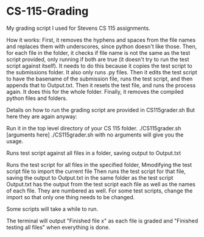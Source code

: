 # CS-115-Grading
My grading script I used for Stevens CS 115 assignments.

How it works:
First, it removes the hyphens and spaces from the file names and replaces them with underscores, since python doesn't like those. Then, for each file in the folder, it checks if file name is not the same as the test script provided, only running if both are true (it doesn't try to run the test script against itself). It needs to do this because it copies the test script to the submissions folder. It also only runs .py files. Then it edits the test script to have the basename of the submission file, runs the test script, and then appends that to Output.txt. Then it resets the test file, and runs the process again. It does this for the whole folder. Finally, it removes the compiled python files and folders.

Details on how to run the grading script are provided in CS115grader.sh But here they are again anyway:

Run it in the top level directory of your CS 115 folder. ./CS115grader.sh [arguments here] ./CS115grader.sh with no arguments will give you the usage.

Runs test script against all files in a folder, saving output to Output.txt

Runs the test script for all files in the specified folder, Mmodifying the test script file to import the current file Then runs the test script for that file, saving the output to Output.txt in the same folder as the test script Output.txt has the output from the test script each file as well as the names of each file. They are numbered as well. For some test scripts, change the import so that only one thing needs to be changed.

Some scripts will take a while to run.

The terminal will output "Finished file x" as each file is graded and "Finished testing all files" when everything is done.
